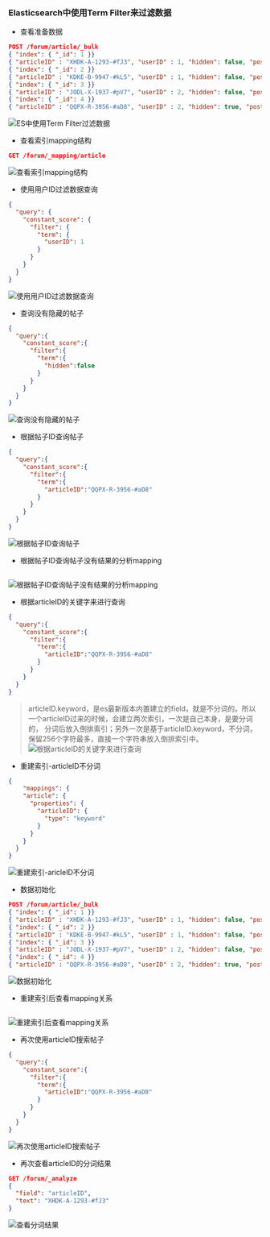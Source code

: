 ### Elasticsearch中使用Term Filter来过滤数据

* 查看准备数据
```json
POST /forum/article/_bulk
{ "index": { "_id": 1 }}
{ "articleID" : "XHDK-A-1293-#fJ3", "userID" : 1, "hidden": false, "postDate": "2017-01-01" }
{ "index": { "_id": 2 }}
{ "articleID" : "KDKE-B-9947-#kL5", "userID" : 1, "hidden": false, "postDate": "2017-01-02" }
{ "index": { "_id": 3 }}
{ "articleID" : "JODL-X-1937-#pV7", "userID" : 2, "hidden": false, "postDate": "2017-01-01" }
{ "index": { "_id": 4 }}
{ "articleID" : "QQPX-R-3956-#aD8", "userID" : 2, "hidden": true, "postDate": "2017-01-02" }
```
![ES中使用Term Filter过滤数据](./photos/concept/039.ES中使用Term%20Filter过滤数据（1.查看准备数据）.png)

* 查看索引mapping结构
```json
GET /forum/_mapping/article
```
![查看索引mapping结构](./photos/concept/040.ES中使用Term%20Filter过滤数据（2.查看索引mapping结构）.png)

* 使用用户ID过滤数据查询
```json
{
  "query": {
    "constant_score": {
      "filter": {
        "term": {
          "userID": 1
        }
      }
    }
  }
}
```
![使用用户ID过滤数据查询](./photos/concept/041.ES中使用Term%20Filter过滤数据（3.使用用户ID过滤数据查询）.png)

* 查询没有隐藏的帖子
```json
{
  "query":{
    "constant_score":{
      "filter":{
        "term":{
          "hidden":false
        }
      }
    }
  }
}
```
![查询没有隐藏的帖子](./photos/concept/042.ES中使用Term%20Filter过滤数据（4.查询没有隐藏的帖子）.png)

* 根据帖子ID查询帖子
```json
{
  "query":{
    "constant_score":{
      "filter":{
        "term":{
          "articleID":"QQPX-R-3956-#aD8"
        }
      }
    }
  }
}
```
![根据帖子ID查询帖子](./photos/concept/043.ES中使用Term%20Filter过滤数据（5.根据帖子ID查询帖子）.png)

* 根据帖子ID查询帖子没有结果的分析mapping
```json

```
![根据帖子ID查询帖子没有结果的分析mapping](./photos/concept/044.ES中使用Term%20Filter过滤数据（6.根据帖子ID查询帖子没有结果的分析mapping）.png)

* 根据articleID的关键字来进行查询
```json
{
  "query":{
    "constant_score":{
      "filter":{
        "term":{
          "articleID":"QQPX-R-3956-#aD8"
        }
      }
    }
  }
}
```
> articleID.keyword，是es最新版本内置建立的field，就是不分词的。所以一个articleID过来的时候，会建立两次索引，一次是自己本身，是要分词的，
分词后放入倒排索引；另外一次是基于articleID.keyword，不分词，保留256个字符最多，直接一个字符串放入倒排索引中。
![根据articleID的关键字来进行查询](./photos/concept/045.ES中使用Term%20Filter过滤数据（7.根据articleID的关键字来进行查询）.png)

* 重建索引-articleID不分词
```json
{
	"mappings": {
    "article": {
      "properties": {
        "articleID": {
          "type": "keyword"
        }
      }
    }
  }
}
```
![重建索引-aricleID不分词](./photos/concept/046.ES中使用Term%20Filter过滤数据（8.重建索引-aricleID不分词）.png)

* 数据初始化
```json
POST /forum/article/_bulk
{ "index": { "_id": 1 }}
{ "articleID" : "XHDK-A-1293-#fJ3", "userID" : 1, "hidden": false, "postDate": "2017-01-01" }
{ "index": { "_id": 2 }}
{ "articleID" : "KDKE-B-9947-#kL5", "userID" : 1, "hidden": false, "postDate": "2017-01-02" }
{ "index": { "_id": 3 }}
{ "articleID" : "JODL-X-1937-#pV7", "userID" : 2, "hidden": false, "postDate": "2017-01-01" }
{ "index": { "_id": 4 }}
{ "articleID" : "QQPX-R-3956-#aD8", "userID" : 2, "hidden": true, "postDate": "2017-01-02" }
```
![数据初始化](./photos/concept/047.ES中使用Term%20Filter过滤数据（9.数据初始化）.png)

* 重建索引后查看mapping关系
```json

```
![重建索引后查看mapping关系](./photos/concept/048.ES中使用Term%20Filter过滤数据（10.重建索引后查看mapping关系）.png)

* 再次使用articleID搜索帖子
```json
{
  "query":{
    "constant_score":{
      "filter":{
        "term":{
          "articleID":"QQPX-R-3956-#aD8"
        }
      }
    }
  }
}
```
![再次使用articleID搜索帖子](./photos/concept/049.ES中使用Term%20Filter过滤数据（11.再次使用articleID搜索帖子）.png)

* 再次查看articleID的分词结果
```json
GET /forum/_analyze
{
  "field": "articleID",
  "text": "XHDK-A-1293-#fJ3"
}
```
![查看分词结果](./photos/concept/050.ES中使用Term%20Filter过滤数据--查看分词结果.png)




